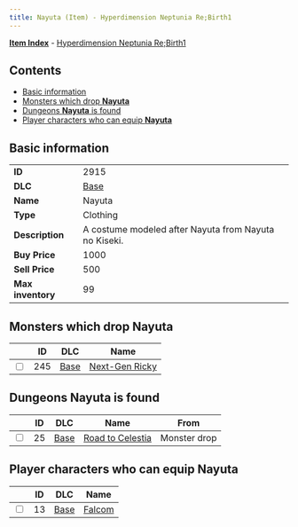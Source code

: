 ```yaml
---
title: Nayuta (Item) - Hyperdimension Neptunia Re;Birth1
---
```


[**Item Index**](/neptunia/rb1/item/index.html) - [Hyperdimension Neptunia Re;Birth1](/neptunia/rb1)

## Contents

- [Basic information](#basic-information)
- [Monsters which drop **Nayuta**](#monsters-which-drop-nayuta)
- [Dungeons **Nayuta** is found](#dungeons-nayuta-is-found)
- [Player characters who can equip **Nayuta**](#player-characters-who-can-equip-nayuta)

## Basic information

|   |   |
| -- | -- |
| **ID** | 2915 |
| **DLC** | [Base](/neptunia/rb1/dlc/1-base.html) |
| **Name** | Nayuta |
| **Type** | Clothing |
| **Description** | A costume modeled after Nayuta from Nayuta no Kiseki. |
| **Buy Price** | 1000 |
| **Sell Price** | 500 |
| **Max inventory** | 99 |


## Monsters which drop **Nayuta**

|    | ID | DLC | Name |
| -- | -- | --- | ---- |
| <input type="checkbox" id="rb1-monster-1-245" class="trackbox" /> | 245 | [Base](/neptunia/rb1/dlc/1-base.html) | [Next-Gen Ricky](/neptunia/rb1/monster/1-245-next-gen-ricky.html) |


## Dungeons **Nayuta** is found

|    | ID | DLC | Name | From |
| -- | -- | --- | ---- | ---- |
| <input type="checkbox" id="rb1-dungeon-1-25" class="trackbox" /> | 25 | [Base](/neptunia/rb1/dlc/1-base.html) | [Road to Celestia](/neptunia/rb1/dungeon/1-25-road-to-celestia.html) | Monster drop |


## Player characters who can equip **Nayuta**

|    | ID | DLC | Name |
| -- | -- | --- | ---- |
| <input type="checkbox" id="rb1-player-1-13" class="trackbox" /> | 13 | [Base](/neptunia/rb1/dlc/1-base.html) | [Falcom](/neptunia/rb1/player/1-13-falcom.html) |
